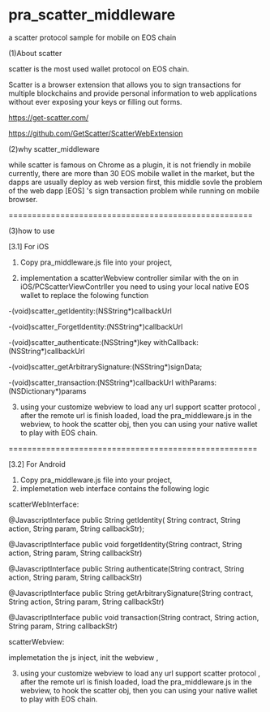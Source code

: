 # pra_scatter_middleware
a scatter protocol sample for mobile on EOS chain


(1)About scatter

scatter is the most used wallet protocol on EOS chain. 

Scatter is a browser extension that allows you to sign transactions for multiple blockchains and provide personal information to web applications without ever exposing your keys or filling out forms.

https://get-scatter.com/

https://github.com/GetScatter/ScatterWebExtension



(2)why scatter_middleware

while scatter is famous on Chrome as a plugin,  it is not friendly in mobile currently, there are more than 30 EOS mobile wallet in the market, but the dapps are usually deploy as web version first, 
this middle sovle the problem of the web dapp [EOS] 's sign transaction problem while running on mobile browser.




====================================================

(3)how to use

[3.1] For iOS

1. Copy pra_middleware.js file into your project,

2. implementation a scatterWebview controller similar with the on in iOS/PCScatterViewContrller
you need to using your local native EOS wallet to replace the folowing function


-(void)scatter_getIdentity:(NSString*)callbackUrl

-(void)scatter_ForgetIdentity:(NSString*)callbackUrl

-(void)scatter_authenticate:(NSString*)key withCallback:(NSString*)callbackUrl

-(void)scatter_getArbitrarySignature:(NSString*)signData;

-(void)scatter_transaction:(NSString*)callbackUrl withParams:(NSDictionary*)params

3. using your customize webview to load any url support scatter protocol ,
after the remote url is finish loaded, load the pra_middleware.js in the webview, to hook the scatter obj,
then you can using your native wallet to 
play with EOS chain.






=====================================================

[3.2] For Android


1. Copy pra_middleware.js file into your project,
2. implemetation web interface contains the following logic

scatterWebInterface:

 @JavascriptInterface
    public String getIdentity( String contract,
                               String action,
                               String param,
                               String callbackStr);
                               
                               
                               
                               
                               
@JavascriptInterface
    public void forgetIdentity(String contract,
                               String action,
                               String param,
                               String callbackStr)
                               



@JavascriptInterface
    public String authenticate(String contract,
                               String action,
                               String param,
                               String callbackStr)





@JavascriptInterface
    public String getArbitrarySignature(String contract,
                                        String action,
                                        String param,
                                        String callbackStr)
                                        



@JavascriptInterface
    public void transaction(String contract,
                         String action,
                         String param,
                         String callbackStr)
                         
                         
scatterWebview:

implemetation the js inject, init the webview , 


3.  using your customize webview to load any url support scatter protocol ,
after the remote url is finish loaded, load the pra_middleware.js in the webview, to hook the scatter obj,
then you can using your native wallet to 
play with EOS chain.

